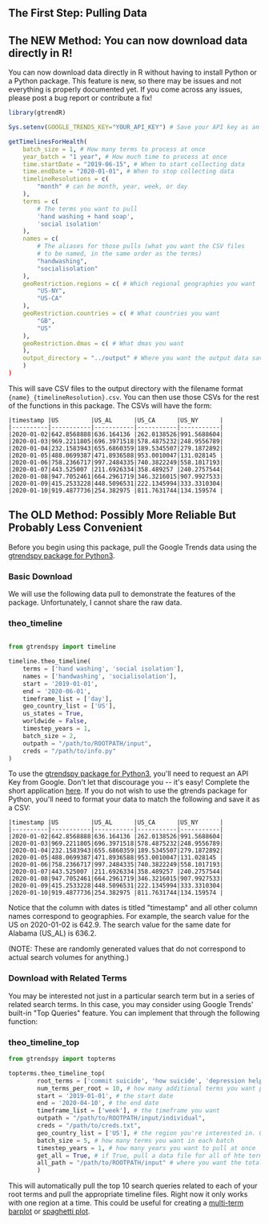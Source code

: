 
## The First Step: Pulling Data

## The NEW Method: You can now download data directly in R!

You can now download data directly in R without having to install Python or a Python package. This feature is new, so there may be issues and not everything is properly documented yet. If you come across any issues, please post a bug report or contribute a fix!

```r
library(gtrendR)

Sys.setenv(GOOGLE_TRENDS_KEY="YOUR_API_KEY") # Save your API key as an environment variable

getTimelinesForHealth(
    batch_size = 1, # How many terms to process at once
    year_batch = "1 year", # How much time to process at once
    time.startDate = "2019-06-15", # When to start collecting data
    time.endDate = "2020-01-01", # When to stop collecting data
    timelineResolutions = c(
        "month" # can be month, year, week, or day
    ),
    terms = c( 
        # The terms you want to pull
        'hand washing + hand soap', 
        'social isolation'
    ),
    names = c( 
        # The aliases for those pulls (what you want the CSV files 
        # to be named, in the same order as the terms)
        "handwashing",
        "socialisolation"
    ),
    geoRestriction.regions = c( # Which regional geographies you want
        "US-NY", 
        "US-CA"
    ),
    geoRestriction.countries = c( # What countries you want
        "GB",
        "US"
    ),
    geoRestriction.dmas = c( # What dmas you want
    ),
    output_directory = "../output" # Where you want the output data saved
    )
)

```

This will save CSV files to the output directory with the filename format `{name}_{timelineResolution}.csv`. You can then use those CSVs for the rest of the functions in this package. The CSVs will have the form:

```
|timestamp |US         |US_AL      |US_CA      |US_NY      |
|----------|-----------|-----------|-----------|-----------|
|2020-01-02|642.8568888|636.164136 |262.0138526|991.5688604|
|2020-01-03|969.2211805|696.3971518|578.4875232|248.9556789|
|2020-01-04|232.1583943|655.6860359|189.5345507|279.1872892|
|2020-01-05|488.0699387|471.8936588|953.0010047|131.028145 |
|2020-01-06|758.2366717|997.2484335|740.3822249|558.1017193|
|2020-01-07|443.525007 |211.6926334|358.489257 |240.2757544|
|2020-01-08|947.7052461|664.2961719|346.3216015|907.9927533|
|2020-01-09|415.2533228|448.5096531|222.1345994|333.3310304|
|2020-01-10|919.4877736|254.382975 |811.7631744|134.159574 |
```



## The OLD Method: Possibly More Reliable But Probably Less Convenient

Before you begin using this package, pull the Google Trends data using the [gtrendspy package for Python3](https://www.github.com/tlcaputi/gtrendspy).

### Basic Download
We will use the following data pull to demonstrate the features of the package. Unfortunately, I cannot share the raw data.

### theo_timeline
```python

from gtrendspy import timeline

timeline.theo_timeline(
    terms = ['hand washing', 'social isolation'],
    names = ['handwashing', 'socialisolation'],
    start = '2019-01-01',
    end = '2020-06-01',
    timeframe_list = ['day'],
    geo_country_list = ['US'],
    us_states = True,
    worldwide = False,
    timestep_years = 1,
    batch_size = 2,
    outpath = "/path/to/ROOTPATH/input",
    creds = "/path/to/info.py"
)
```

To use the [gtrendspy package for Python3](https://www.github.com/tlcaputi/gtrendspy), you'll need to request an API Key from Google. Don't let that discourage you -- it's easy! Complete the short application [here](https://docs.google.com/forms/d/e/1FAIpQLSenHdGiGl1YF-7rVDDmmulN8R-ra9MnGLLs7gIIaAX9VHPdPg/viewform). If you do not wish to use the gtrends package for Python, you'll need to format your data to match the following and save it as a CSV:

```
|timestamp |US         |US_AL      |US_CA      |US_NY      |
|----------|-----------|-----------|-----------|-----------|
|2020-01-02|642.8568888|636.164136 |262.0138526|991.5688604|
|2020-01-03|969.2211805|696.3971518|578.4875232|248.9556789|
|2020-01-04|232.1583943|655.6860359|189.5345507|279.1872892|
|2020-01-05|488.0699387|471.8936588|953.0010047|131.028145 |
|2020-01-06|758.2366717|997.2484335|740.3822249|558.1017193|
|2020-01-07|443.525007 |211.6926334|358.489257 |240.2757544|
|2020-01-08|947.7052461|664.2961719|346.3216015|907.9927533|
|2020-01-09|415.2533228|448.5096531|222.1345994|333.3310304|
|2020-01-10|919.4877736|254.382975 |811.7631744|134.159574 |
```

Notice that the column with dates is titled "timestamp" and all other column names correspond to geographies. For example, the search value for the US on 2020-01-02 is 642.9. The search value for the same date for Alabama (US_AL) is 636.2.

(NOTE: These are randomly generated values that do not correspond to actual search volumes for anything.)

### Download with Related Terms

You may be interested not just in a particular search term but in a series of related search terms. In this case, you may consider using Google Trends' built-in "Top Queries" feature. You can implement that through the following function:

### theo_timeline_top
```python
from gtrendspy import topterms

topterms.theo_timeline_top(
        root_terms = ['commit suicide', 'how suicide', 'depression help', 'suicide help'], # a list of the root terms you're interested in
        num_terms_per_root = 10, # how many additional terms you want per root term
        start = '2019-01-01', # the start date
        end = '2020-04-10', # the end date
        timeframe_list = ['week'], # the timeframe you want
        outpath = "/path/to/ROOTPATH/input/individual",
        creds = "/path/to/creds.txt",
        geo_country_list = ['US'], # the region you're interested in. ONLY CHOOSE 1 or None
        batch_size = 5, # how many terms you want in each batch
        timestep_years = 1, # how many years you want to pull at once
        get_all = True, # if True, pull a data file for all of hte terms together
        all_path = "/path/to/ROOTPATH/input" # where you want the total file
        )

```

This will automatically pull the top 10 search queries related to each of your root terms and pull the appropriate timeline files. Right now it only works with one region at a time. This could be useful for creating a [multi-term barplot](/latest/en/arima-multi-terms/#multiterm_barplot) or [spaghetti plot](/latest/en/arima-multi-terms/#multiterm_spaghetti).
